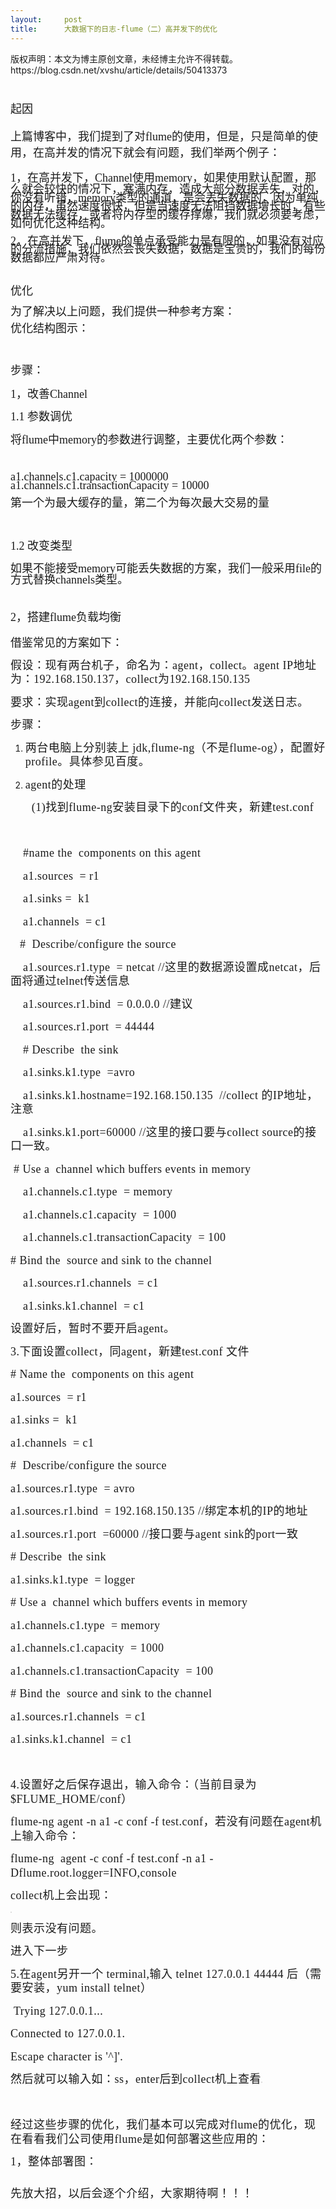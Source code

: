 ```yaml
---
layout:     post
title:      大数据下的日志-flume（二）高并发下的优化
---
```

<div id="article_content" class="article_content clearfix csdn-tracking-statistics" data-pid="blog" data-mod="popu_307" data-dsm="post">
								<div class="article-copyright">
					版权声明：本文为博主原创文章，未经博主允许不得转载。					https://blog.csdn.net/xvshu/article/details/50413373				</div>
								            <link rel="stylesheet" href="https://csdnimg.cn/release/phoenix/template/css/ck_htmledit_views-f76675cdea.css">
						<div class="htmledit_views" id="content_views">
                <h1><span style="font-family:'FangSong_GB2312';font-size:18px;font-weight:normal;">起因</span></h1><p><span style="font-family:'FangSong_GB2312';font-size:18px;">上篇博客中，我们提到了对flume的使用，但是，只是简单的使用，在高并发的情况下就会有问题，我们举两个例子：</span></p><p><span style="font-family:'FangSong_GB2312';font-size:18px;">1，在高并发下，<span style="line-height:22.5px;">Channel使用<span style="line-height:13.75px;">memory，如果使用默认配置，那么就会较快的情况下，塞满内存，造成大部分数据丢失，对的，你没有听错，<span style="line-height:13.75px;">memory类型的通道，是会丢失数据的，因为单纯的内存，虽然速度很快，但是当速度无法阻挡数据增长时，有些数据无法缓存，或者将内存型的缓存撑爆，我们就必须要考虑，如何优化这种结构。</span></span></span></span></p><p><span style="line-height:22.5px;"><span style="line-height:13.75px;"><span style="line-height:13.75px;"><span style="font-family:'FangSong_GB2312';font-size:18px;">2，在高并发下，flume的单点承受能力是有限的，如果没有对应的分流措施，我们依然会丧失数据，数据是宝贵的，我们的每份数据都应严肃对待。</span></span></span></span></p><h1><span style="line-height:22.5px;"><span style="line-height:13.75px;"><span style="line-height:13.75px;font-weight:normal;"><span style="font-family:'FangSong_GB2312';font-size:18px;">优化</span></span></span></span></h1><p><span style="line-height:22.5px;"><span style="line-height:13.75px;"><span style="line-height:13.75px;"><span style="font-family:'FangSong_GB2312';font-size:18px;">为了解决以上问题，我们提供一种参考方案：</span></span></span></span></p><p><span style="line-height:22.5px;"><span style="line-height:13.75px;"><span style="line-height:13.75px;"><span style="font-family:'FangSong_GB2312';font-size:18px;">优化结构图示：</span></span></span></span></p><p><span style="line-height:22.5px;"><span style="line-height:13.75px;"><span style="line-height:13.75px;"><span style="font-family:'FangSong_GB2312';font-size:18px;"><img src="https://img-blog.csdn.net/20151227185612971?watermark/2/text/aHR0cDovL2Jsb2cuY3Nkbi5uZXQv/font/5a6L5L2T/fontsize/400/fill/I0JBQkFCMA==/dissolve/70/gravity/Center" alt=""><br></span></span></span></span></p><h1><span style="line-height:22.5px;"><span style="line-height:13.75px;"><span style="line-height:13.75px;font-weight:normal;"><span style="font-family:'FangSong_GB2312';font-size:18px;">步骤：</span></span></span></span></h1><p><span style="line-height:22.5px;"><span style="line-height:13.75px;"><span style="line-height:13.75px;"><span style="font-family:'FangSong_GB2312';font-size:18px;">1，改善<span style="line-height:13.75px;"><span style="line-height:22.5px;">Channel</span></span></span></span></span></span></p><p><span style="line-height:22.5px;"><span style="line-height:13.75px;"><span style="line-height:13.75px;"><span style="line-height:13.75px;"><span style="line-height:22.5px;"><span style="font-family:'FangSong_GB2312';font-size:18px;"><span></span>1.1 参数调优</span></span></span></span></span></span></p><p><span style="line-height:22.5px;"><span style="line-height:13.75px;"><span style="line-height:13.75px;"><span style="line-height:13.75px;"><span style="line-height:22.5px;"><span style="font-family:'FangSong_GB2312';font-size:18px;"><span></span>将flume中<span style="line-height:13.75px;">memory的参数进行调整，主要优化两个参数：</span></span></span></span></span></span></span></p><p><span style="line-height:22.5px;"><span style="line-height:13.75px;"><span style="line-height:13.75px;"><span style="line-height:13.75px;"><span style="line-height:22.5px;"><span style="line-height:13.75px;"><span style="font-family:'FangSong_GB2312';font-size:18px;"><br></span></span></span></span></span></span></span></p><p><span style="line-height:22.5px;"><span style="line-height:13.75px;"><span style="line-height:13.75px;"><span style="line-height:13.75px;"><span style="line-height:22.5px;"><span style="line-height:13.75px;"><span style="font-family:'FangSong_GB2312';font-size:18px;"><span></span>a1.channels.c1.capacity = 1000000<br><span></span>a1.channels.c1.transactionCapacity = 10000<br></span></span></span></span></span></span></span></p><p><span style="line-height:22.5px;"><span style="line-height:13.75px;"><span style="line-height:13.75px;"><span style="line-height:13.75px;"><span style="line-height:22.5px;"><span style="line-height:13.75px;"><span style="font-family:'FangSong_GB2312';font-size:18px;"><span></span>第一个为最大缓存的量，第二个为每次最大交易的量</span></span></span></span></span></span></span></p><p><span style="line-height:22.5px;"><span style="line-height:13.75px;"><span style="line-height:13.75px;"><span style="line-height:13.75px;"><span style="line-height:22.5px;"><span style="font-family:'FangSong_GB2312';font-size:18px;"><br></span></span></span></span></span></span></p><p><span style="line-height:22.5px;"><span style="line-height:13.75px;"><span style="line-height:13.75px;"><span style="line-height:13.75px;"><span style="line-height:22.5px;"><span style="font-family:'FangSong_GB2312';font-size:18px;"><span></span>1.2 改变类型</span></span></span></span></span></span></p><p><span style="line-height:22.5px;"><span style="line-height:13.75px;"><span style="line-height:13.75px;"><span style="line-height:13.75px;"><span style="line-height:22.5px;"><span style="font-family:'FangSong_GB2312';font-size:18px;"><span></span>如果不能接受<span style="line-height:13.75px;">memory可能丢失数据的方案，我们一般采用file的方式替换<span style="line-height:13.75px;">channels类型。</span></span></span></span></span></span></span></span></p><p><span style="line-height:22.5px;"><span style="line-height:13.75px;"><span style="line-height:13.75px;"><span style="line-height:13.75px;"><span style="line-height:22.5px;"><span style="line-height:13.75px;"><span style="line-height:13.75px;"><span style="font-family:'FangSong_GB2312';font-size:18px;"><br></span></span></span></span></span></span></span></span></p><p><span style="line-height:22.5px;"><span style="line-height:13.75px;"><span style="line-height:13.75px;"><span style="line-height:13.75px;"><span style="line-height:22.5px;"><span style="font-family:'FangSong_GB2312';font-size:18px;">2，搭建flume负载均衡</span></span></span></span></span></span></p><p><span><span style="font-family:'FangSong_GB2312';font-size:18px;">借鉴常见的方案如下：</span></span></p><p style="line-height:22.5px;letter-spacing:.5px;"><span style="font-family:'FangSong_GB2312';font-size:18px;">假设：现有两台机子，命名为：agent，collect。agent IP地址为：192.168.150.137，collect为192.168.150.135</span></p><p style="line-height:22.5px;letter-spacing:.5px;"><span style="font-family:'FangSong_GB2312';font-size:18px;">要求：<span>实现agent到collect的连接，并能向collect发送日志。</span></span></p><p style="line-height:22.5px;letter-spacing:.5px;"><span style="font-family:'FangSong_GB2312';font-size:18px;">步骤：</span></p><ol style="line-height:22.5px;"><li><p style="letter-spacing:.5px;"><span style="font-family:'FangSong_GB2312';font-size:18px;">两台电脑上分别装上 jdk,flume-ng（不是flume-og），配置好profile。具体参见百度。</span></p></li><li><p style="letter-spacing:.5px;"><span style="font-family:'FangSong_GB2312';font-size:18px;">agent的处理  </span></p><p style="letter-spacing:.5px;"><span><span style="font-family:'FangSong_GB2312';font-size:18px;">  (1)找到flume-ng安装目录下的conf文件夹，新建test.conf</span></span></p><p style="letter-spacing:.5px;"><span><span style="font-family:'FangSong_GB2312';font-size:18px;">  </span></span></p><p style="letter-spacing:.5px;"><span style="font-family:'FangSong_GB2312';font-size:18px;"><span></span></span></p></li></ol><p style="line-height:22.5px;letter-spacing:.5px;"><span style="font-family:'FangSong_GB2312';font-size:18px;">   <span> #name the  components on this agent</span></span></p><p style="line-height:22.5px;letter-spacing:.5px;"><span><span style="font-family:'FangSong_GB2312';font-size:18px;">    a1.sources  = r1</span></span></p><p style="line-height:22.5px;letter-spacing:.5px;"><span><span style="font-family:'FangSong_GB2312';font-size:18px;">    a1.sinks =  k1</span></span></p><p style="line-height:22.5px;letter-spacing:.5px;"><span><span style="font-family:'FangSong_GB2312';font-size:18px;">    a1.channels  = c1</span></span></p><p style="line-height:22.5px;letter-spacing:.5px;"><span><span style="font-family:'FangSong_GB2312';font-size:18px;">   <span>#  Describe/configure the source</span></span></span></p><p style="line-height:22.5px;letter-spacing:.5px;"><span><span style="font-family:'FangSong_GB2312';font-size:18px;">    a1.sources.r1.type  = netcat //这里的数据源设置成netcat，后面将通过telnet传送信息</span></span></p><p style="line-height:22.5px;letter-spacing:.5px;"><span><span style="font-family:'FangSong_GB2312';font-size:18px;">    a1.sources.r1.bind  = 0.0.0.0 //建议  </span></span></p><p style="line-height:22.5px;letter-spacing:.5px;"><span><span style="font-family:'FangSong_GB2312';font-size:18px;">    a1.sources.r1.port  = 44444</span></span></p><p style="line-height:22.5px;letter-spacing:.5px;"><span><span style="font-family:'FangSong_GB2312';font-size:18px;">    # Describe  the sink<br></span></span></p><p style="line-height:22.5px;letter-spacing:.5px;"><span><span style="font-family:'FangSong_GB2312';font-size:18px;">    a1.sinks.k1.type  =avro</span></span></p><p style="line-height:22.5px;letter-spacing:.5px;"><span><span style="font-family:'FangSong_GB2312';font-size:18px;">    a1.sinks.k1.hostname=192.168.150.135  //collect 的IP地址，注意</span></span></p><p style="line-height:22.5px;letter-spacing:.5px;"><span><span style="font-family:'FangSong_GB2312';font-size:18px;">    a1.sinks.k1.port=60000 //这里的接口要与collect source的接口一致。</span></span></p><p style="line-height:22.5px;letter-spacing:.5px;"><span><span style="font-family:'FangSong_GB2312';font-size:18px;"> # Use a  channel which buffers events in memory</span></span></p><p style="line-height:22.5px;letter-spacing:.5px;"><span><span style="font-family:'FangSong_GB2312';font-size:18px;">    a1.channels.c1.type  = memory</span></span></p><p style="line-height:22.5px;letter-spacing:.5px;"><span><span style="font-family:'FangSong_GB2312';font-size:18px;">    a1.channels.c1.capacity  = 1000</span></span></p><p style="line-height:22.5px;letter-spacing:.5px;"><span><span style="font-family:'FangSong_GB2312';font-size:18px;">    a1.channels.c1.transactionCapacity  = 100</span></span></p><p style="line-height:22.5px;letter-spacing:.5px;"><span><span style="font-family:'FangSong_GB2312';font-size:18px;"># Bind the  source and sink to the channel<br></span></span></p><p style="line-height:22.5px;letter-spacing:.5px;"><span><span style="font-family:'FangSong_GB2312';font-size:18px;">    a1.sources.r1.channels  = c1</span></span></p><p style="line-height:22.5px;letter-spacing:.5px;"><span><span style="font-family:'FangSong_GB2312';font-size:18px;">    a1.sinks.k1.channel  = c1</span></span></p><p style="line-height:22.5px;letter-spacing:.5px;"><span><span style="font-family:'FangSong_GB2312';font-size:18px;">设置好后，暂时不要开启agent。</span></span></p><p style="line-height:22.5px;letter-spacing:.5px;"><span style="font-family:'FangSong_GB2312';font-size:18px;">3.下面设置collect，同agent，新建test.conf 文件</span></p><p style="line-height:22.5px;letter-spacing:.5px;"><span><span style="font-family:'FangSong_GB2312';font-size:18px;"># Name the  components on this agent</span></span></p><p style="line-height:22.5px;letter-spacing:.5px;"><span><span style="font-family:'FangSong_GB2312';font-size:18px;">a1.sources  = r1</span></span></p><p style="line-height:22.5px;letter-spacing:.5px;"><span><span style="font-family:'FangSong_GB2312';font-size:18px;">a1.sinks =  k1</span></span></p><p style="line-height:22.5px;letter-spacing:.5px;"><span><span style="font-family:'FangSong_GB2312';font-size:18px;">a1.channels  = c1</span></span></p><p style="line-height:22.5px;letter-spacing:.5px;"><span><span style="font-family:'FangSong_GB2312';font-size:18px;">#  Describe/configure the source</span></span></p><p style="line-height:22.5px;letter-spacing:.5px;"><span><span style="font-family:'FangSong_GB2312';font-size:18px;">a1.sources.r1.type  = avro</span></span></p><p style="line-height:22.5px;letter-spacing:.5px;"><span><span style="font-family:'FangSong_GB2312';font-size:18px;">a1.sources.r1.bind  = 192.168.150.135 //绑定本机的IP的地址</span></span></p><p style="line-height:22.5px;letter-spacing:.5px;"><span><span style="font-family:'FangSong_GB2312';font-size:18px;">a1.sources.r1.port  =60000 //接口要与agent sink的port一致</span></span></p><p style="line-height:22.5px;letter-spacing:.5px;"><span><span style="font-family:'FangSong_GB2312';font-size:18px;"># Describe  the sink</span></span></p><p style="line-height:22.5px;letter-spacing:.5px;"><span><span style="font-family:'FangSong_GB2312';font-size:18px;">a1.sinks.k1.type  = logger</span></span></p><p style="line-height:22.5px;letter-spacing:.5px;"><span><span style="font-family:'FangSong_GB2312';font-size:18px;"># Use a  channel which buffers events in memory<br></span></span></p><p style="line-height:22.5px;letter-spacing:.5px;"><span><span style="font-family:'FangSong_GB2312';font-size:18px;">a1.channels.c1.type  = memory</span></span></p><p style="line-height:22.5px;letter-spacing:.5px;"><span><span style="font-family:'FangSong_GB2312';font-size:18px;">a1.channels.c1.capacity  = 1000</span></span></p><p style="line-height:22.5px;letter-spacing:.5px;"><span><span style="font-family:'FangSong_GB2312';font-size:18px;">a1.channels.c1.transactionCapacity  = 100</span></span></p><p style="line-height:22.5px;letter-spacing:.5px;"><span><span style="font-family:'FangSong_GB2312';font-size:18px;"># Bind the  source and sink to the channel<br></span></span></p><p style="line-height:22.5px;letter-spacing:.5px;"><span><span style="font-family:'FangSong_GB2312';font-size:18px;">a1.sources.r1.channels  = c1</span></span></p><p style="line-height:22.5px;letter-spacing:.5px;"><span><span style="font-family:'FangSong_GB2312';font-size:18px;">a1.sinks.k1.channel  = c1</span></span></p><p style="line-height:22.5px;letter-spacing:.5px;"><span style="font-family:'FangSong_GB2312';font-size:18px;"><br></span></p><p style="line-height:22.5px;letter-spacing:.5px;"><span style="font-family:'FangSong_GB2312';font-size:18px;">4.设置好之后保存退出，输入命令：（当前目录为$FLUME_HOME/conf）</span></p><p style="line-height:22.5px;letter-spacing:.5px;"><span style="font-family:'FangSong_GB2312';font-size:18px;"><span>flume-ng agent -n a1 -c conf -f test.conf</span>，若没有问题在agent机上输入命令：</span></p><p style="line-height:22.5px;letter-spacing:.5px;"><span><span style="font-family:'FangSong_GB2312';font-size:18px;">flume-ng  agent -c conf -f test.conf -n a1 -Dflume.root.logger=INFO,console</span></span></p><p style="line-height:22.5px;letter-spacing:.5px;"><span style="font-family:'FangSong_GB2312';font-size:18px;">collect机上会出现：</span></p><p style="line-height:22.5px;letter-spacing:.5px;"><a href="http://static.oschina.net/uploads/space/2014/0228/160435_HYYO_1401580.png" rel="nofollow"><span style="font-family:'FangSong_GB2312';font-size:18px;color:#000000;"><img src="http://static.oschina.net/uploads/space/2014/0228/160435_HYYO_1401580.png" title="" alt="" style="border:1px solid rgb(221,221,221);background:rgb(244,247,249);"></span></a></p><p style="line-height:22.5px;letter-spacing:.5px;"><span style="font-family:'FangSong_GB2312';font-size:18px;">则表示没有问题。</span></p><p style="line-height:22.5px;letter-spacing:.5px;"><span style="font-family:'FangSong_GB2312';font-size:18px;">进入下一步</span></p><p style="line-height:22.5px;letter-spacing:.5px;"><span style="font-family:'FangSong_GB2312';font-size:18px;">5.在agent另开一个 terminal,输入 telnet 127.0.0.1 44444 后（需要安装，yum install telnet）</span></p><p style="line-height:22.5px;letter-spacing:.5px;"><span style="font-family:'FangSong_GB2312';font-size:18px;"> <span>Trying 127.0.0.1...</span></span></p><p style="line-height:22.5px;letter-spacing:.5px;"><span style="font-family:'FangSong_GB2312';font-size:18px;">Connected to 127.0.0.1.</span></p><p style="line-height:22.5px;letter-spacing:.5px;"><span style="font-family:'FangSong_GB2312';font-size:18px;">Escape character is '^]'.</span></p><p style="line-height:22.5px;letter-spacing:.5px;"><span style="font-family:'FangSong_GB2312';font-size:18px;">然后就可以输入如：ss，enter后到collect机上查看<a href="http://static.oschina.net/uploads/space/2014/0228/160157_LvBy_1401580.jpg" rel="nofollow"><img src="http://static.oschina.net/uploads/space/2014/0228/160157_LvBy_1401580.jpg" alt="" style="border:1px solid rgb(221,221,221);background:rgb(244,247,249);"></a></span></p><p style="line-height:22.5px;letter-spacing:.5px;"><span style="font-family:'FangSong_GB2312';font-size:18px;"><br></span></p><p style="line-height:22.5px;letter-spacing:.5px;"><span style="font-family:'FangSong_GB2312';font-size:18px;">经过这些步骤的优化，我们基本可以完成对flume的优化，现在看看我们公司使用flume是如何部署这些应用的：</span></p><p style="line-height:22.5px;letter-spacing:.5px;"><span style="font-family:'FangSong_GB2312';font-size:18px;">1，整体部署图：</span></p><p style="line-height:22.5px;letter-spacing:.5px;"><span style="font-family:'FangSong_GB2312';font-size:18px;"><img src="https://img-blog.csdn.net/20170829162810427?watermark/2/text/aHR0cDovL2Jsb2cuY3Nkbi5uZXQveHZzaHU=/font/5a6L5L2T/fontsize/400/fill/I0JBQkFCMA==/dissolve/70/gravity/Center" alt=""><br></span></p><p style="line-height:22.5px;letter-spacing:.5px;"><span style="font-family:'FangSong_GB2312';font-size:18px;">先放大招，以后会逐个介绍，大家期待啊！！！</span></p>            </div>
                </div>